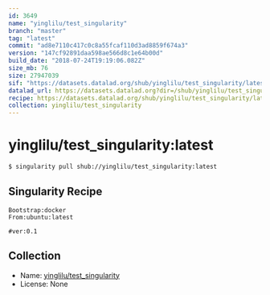 ```yaml
---
id: 3649
name: "yinglilu/test_singularity"
branch: "master"
tag: "latest"
commit: "ad8e7110c417c0c8a55fcaf110d3ad8859f674a3"
version: "147cf92891daa598ae566d8c1e64b00d"
build_date: "2018-07-24T19:19:06.082Z"
size_mb: 76
size: 27947039
sif: "https://datasets.datalad.org/shub/yinglilu/test_singularity/latest/2018-07-24-ad8e7110-147cf928/147cf92891daa598ae566d8c1e64b00d.simg"
datalad_url: https://datasets.datalad.org?dir=/shub/yinglilu/test_singularity/latest/2018-07-24-ad8e7110-147cf928/
recipe: https://datasets.datalad.org/shub/yinglilu/test_singularity/latest/2018-07-24-ad8e7110-147cf928/Singularity
collection: yinglilu/test_singularity
---
```


# yinglilu/test_singularity:latest

```bash
$ singularity pull shub://yinglilu/test_singularity:latest
```

## Singularity Recipe

```singularity
Bootstrap:docker  
From:ubuntu:latest  

#ver:0.1
```

## Collection

 - Name: [yinglilu/test_singularity](https://github.com/yinglilu/test_singularity)
 - License: None

